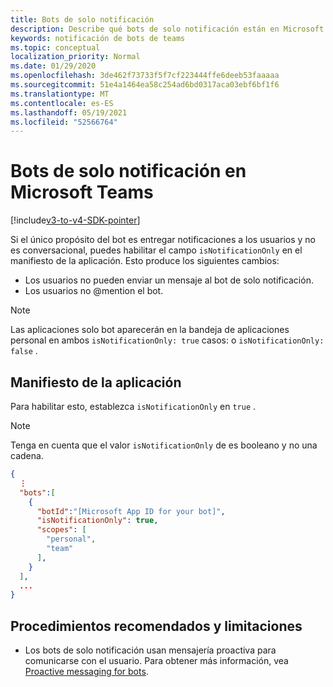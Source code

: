 ```yaml
---
title: Bots de solo notificación
description: Describe qué bots de solo notificación están en Microsoft Teams
keywords: notificación de bots de teams
ms.topic: conceptual
localization_priority: Normal
ms.date: 01/29/2020
ms.openlocfilehash: 3de462f73733f5f7cf223444ffe6deeb53faaaaa
ms.sourcegitcommit: 51e4a1464ea58c254ad6bd0317aca03ebf6bf1f6
ms.translationtype: MT
ms.contentlocale: es-ES
ms.lasthandoff: 05/19/2021
ms.locfileid: "52566764"
---
```

# <a name="notification-only-bots-in-microsoft-teams"></a>Bots de solo notificación en Microsoft Teams

[!include[v3-to-v4-SDK-pointer](~/includes/v3-to-v4-pointer-bots.md)]

Si el único propósito del bot es entregar notificaciones a los usuarios y no es conversacional, puedes habilitar el campo `isNotificationOnly` en el manifiesto de la aplicación. Esto produce los siguientes cambios:

* Los usuarios no pueden enviar un mensaje al bot de solo notificación.
* Los usuarios no @mention el bot.

> [!NOTE]
> Las aplicaciones solo bot aparecerán en la bandeja de aplicaciones personal en ambos `isNotificationOnly: true` casos: o `isNotificationOnly: false` .

## <a name="app-manifest"></a>Manifiesto de la aplicación

Para habilitar esto, establezca `isNotificationOnly` en `true` .

> [!NOTE]
> Tenga en cuenta que el valor `isNotificationOnly` de es booleano y no una cadena.

```json
{
  ⋮
  "bots":[
    {
      "botId":"[Microsoft App ID for your bot]",
      "isNotificationOnly": true,
      "scopes": [
        "personal",
        "team"
      ],
    }
  ],
  ...
}
```

## <a name="best-practices-and-limitations"></a>Procedimientos recomendados y limitaciones

* Los bots de solo notificación usan mensajería proactiva para comunicarse con el usuario. Para obtener más información, vea [Proactive messaging for bots](~/resources/bot-v3/bot-conversations/bots-conv-proactive.md).
